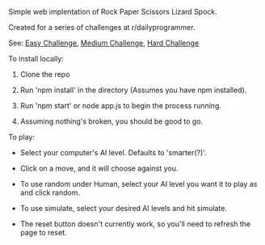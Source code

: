 Simple web implentation of Rock Paper Scissors Lizard Spock.

Created for a series of challenges at r/dailyprogrammer.

See: [Easy Challenge](http://www.reddit.com/r/dailyprogrammer/comments/23lfrf/4212014_challenge_159_easy_rock_paper_scissors/),
[Medium Challenge](http://www.reddit.com/r/dailyprogrammer/comments/23lfrf/4212014_challenge_159_easy_rock_paper_scissors/),
[Hard Challenge](http://www.reddit.com/r/dailyprogrammer/comments/23yinj/4252014_challenge_159_hard_rock_paper_scissors/)

To install locally:

1. Clone the repo

2. Run 'npm install' in the directory (Assumes you have npm installed).

3. Run 'npm start' or node app.js to begin the process running.

4. Assuming nothing's broken, you should be good to go.

To play:

* Select your computer's AI level. Defaults to 'smarter(?)'.

* Click on a move, and it will choose against you.

* To use random under Human, select your AI level you want it to play as and click random.

* To use simulate, select your desired AI levels and hit simulate.

* The reset button doesn't currently work, so you'll need to refresh the page to reset.

